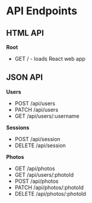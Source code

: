 # API Endpoints

## HTML API

**Root**
* GET / - loads React web app

## JSON API

**Users**
* POST /api/users
* PATCH /api/users
* GET /api/users/:username

**Sessions**
* POST /api/session
* DELETE /api/session

**Photos**
* GET /api/photos
* GET /api/users/:photoId
* POST /api/photos
* PATCH /api/photos/:photoId
* DELETE /api/photos/:photoId
